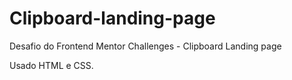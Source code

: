 # Clipboard-landing-page
Desafio do Frontend Mentor Challenges - Clipboard Landing page

Usado HTML e CSS.
